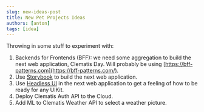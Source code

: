```yaml
---
slug: new-ideas-post
title: New Pet Projects Ideas 
authors: [anton]
tags: [idea]
---
```


Throwing in some stuff to experiment with:

1. Backends for Frontends (BFF): we need some aggregation to
build the next web application, Clematis Day. 
Will probably be using [https://bff-patterns.com](https://bff-patterns.com/).
2. Use [Storybook](https://storybook.js.org/) to build the next
web application.
3. Use [Headless UI](https://headlessui.com/) in the next web application to 
get a feeling of how to be ready for any UIKit.
4. Deploy Clematis Auth API to the Cloud.
5. Add ML to Clematis Weather API to select a weather picture.

